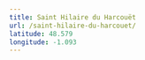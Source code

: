 ```yaml
---
title: Saint Hilaire du Harcouët
url: /saint-hilaire-du-harcouet/
latitude: 48.579
longitude: -1.093
---
```

